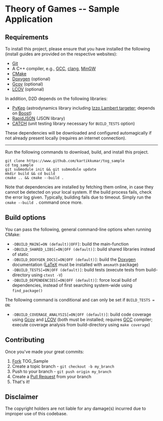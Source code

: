 Theory of Games -- Sample Application
===================

<!-- [![MIT license](http://img.shields.io/badge/license-MIT-brightgreen.svg)](http://opensource.org/licenses/MIT) -->

Requirements
------

To install this project, please ensure that you have installed the following (install guides are provided on the respective websites):

  - [Git](http://git-scm.com)
  - A C++ compiler, e.g., [GCC](https://gcc.gnu.org/), [clang](http://clang.llvm.org/), [MinGW](http://www.mingw.org/)
  - [CMake](http://www.cmake.org)
  - [Doxygen](http://www.doxygen.org "Doxygen homepage") (optional)
  - [Gcov](https://gcc.gnu.org/onlinedocs/gcc/Gcov.html) (optional)
  - [LCOV](http://ltp.sourceforge.net/coverage/lcov.php) (optional)

 In addition, D2D depends on the following libraries:

  - [PyKep](https://www.github.com/esa/pykep) (astrodynamics library including [Izzo Lambert targeter](http://arxiv.org/abs/1403.2705); depends on [Boost](http://www.boost.org/))
  - [RapidJSON](https://github.com/miloyip/rapidjson) (JSON library)
  - [CATCH](https://www.github.com/philsquared/Catch) (unit testing library necessary for `BUILD_TESTS` option)

These dependencies will be downloaded and configured automagically if not already present locally (requires an internet connection).

------

Run the following commands to download, build, and install this project.

    git clone https://www.github.com/kartikkumar/tog_sample
    cd tog_sample
    git submodule init && git submodule update
    mkdir build && cd build
    cmake .. && cmake --build .

Note that dependencies are installed by fetching them online, in case they cannot be detected on your local system. If the build process fails, check the error log given. Typically, building fails due to timeout. Simply run the `cmake --build .` command once more.

Build options
-------------

You can pass the following, general command-line options when running CMake:

  - `-DBUILD_MAIN[=ON (default)|OFF]`: build the main-function
  - `-DBUILD_SHARED_LIBS[=ON|OFF (default)]`: build shared libraries instead of static
  - `-DBUILD_DOXYGEN_DOCS[=ON|OFF (default)]`: build the [Doxygen](http://www.doxygen.org "Doxygen homepage") documentation ([LaTeX](http://www.latex-project.org/) must be installed with `amsmath` package)
  - `-DBUILD_TESTS[=ON|OFF (default)]`: build tests (execute tests from build-directory using `ctest -V`)
  - `-DBUILD_DEPENDENCIES[=ON|OFF (default)]`: force local build of dependencies, instead of first searching system-wide using `find_package()`

The following command is conditional and can only be set if `BUILD_TESTS = ON`:

  - `-DBUILD_COVERAGE_ANALYSIS[=ON|OFF (default)]`: build code coverage using [Gcov](https://gcc.gnu.org/onlinedocs/gcc/Gcov.html) and [LCOV](http://ltp.sourceforge.net/coverage/lcov.php) (both must be installed; requires [GCC](https://gcc.gnu.org/) compiler; execute coverage analysis from build-directory using `make coverage`)

Contributing
------------

Once you've made your great commits:

1. [Fork](https://github.com/kartikkumar/tog_sample/fork) TOG_Sample
2. Create a topic branch - `git checkout -b my_branch`
3. Push to your branch - `git push origin my_branch`
4. Create a [Pull Request](http://help.github.com/pull-requests/) from your branch
5. That's it!

Disclaimer
------

The copyright holders are not liable for any damage(s) incurred due to improper use of this codebase.
